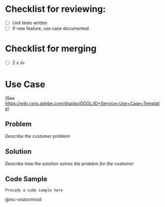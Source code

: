 # Checklist for reviewing:
- [ ] Unit tests written
- [ ] If new feature, use case documented

# Checklist for merging
- [ ] 2 x  :+1:

# Use Case
(See https://wiki.corp.adobe.com/display/DDGL/ID+Service+Use+Case+Template)
## Problem
_Describe the customer problem_
## Solution
_Describe how the solution solves the problem for the customer_
## Code Sample
```Provide a code sample here```

@mc-visitor/mcid
